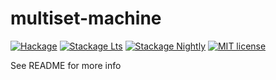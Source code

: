 # multiset-machine

[![Hackage](https://img.shields.io/hackage/v/multiset-machine.svg?logo=haskell)](https://hackage.haskell.org/package/multiset-machine)
[![Stackage Lts](http://stackage.org/package/multiset-machine/badge/lts)](http://stackage.org/lts/package/multiset-machine)
[![Stackage Nightly](http://stackage.org/package/multiset-machine/badge/nightly)](http://stackage.org/nightly/package/multiset-machine)
[![MIT license](https://img.shields.io/badge/license-MIT-blue.svg)](LICENSE)

See README for more info
